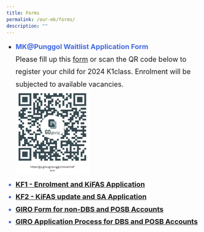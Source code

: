 ```yaml
---
title: Forms
permalink: /our-mk/forms/
description: ""
---
```

<ul>
	<li style="font-size: 18px; line-height:1.8"><span style="font-weight:bold; color:royalblue">MK@Punggol Waitlist Application Form</span><br>
		Please fill up this <a target="_blank" href="https://go.gov.sg/punggolmkwaitlistform">form</a>&nbsp;or scan the QR code below to register your child for 2024 K1class. Enrolment will be subjected to available vacancies.<br>
		<img src="/images/MK/mkform.png" style="float:center; width:40%"></li>
		<li style="font-size: 18px; line-height:1.8; font-weight:bold; color:royalblue"><a target="_blank" href="https://drive.google.com/file/d/15oUrCyStaBBFmiqcSbF-y2TTdLhWtkeq/view?usp=drive_link">KF1 - Enrolment and KiFAS Application</a></li>
<li style="font-size: 18px; line-height:1.8; font-weight:bold; color:royalblue"><a target="_blank" href="https://drive.google.com/file/d/1hEwTRth0_Qs4qthUo5StwS9-dgCPy6Wk/view?usp=drive_link">KF2 - KiFAS update and SA Application</a></li>
<li style="font-size: 18px; line-height:1.8; font-weight:bold; color:royalblue"><a target="_blank" href="https://drive.google.com/file/d/1qo3G-ZZbdd2bY23fcwv98v4O9OY9R9or/view?usp=drive_link">GIRO Form for non-DBS and POSB Accounts</a></li>
<li style="font-size: 18px; line-height:1.8; font-weight:bold; color:royalblue"><a target="_blank" href="https://drive.google.com/file/d/1cKUhxURYTdnSBD1F3CPyVSKiAUI6tjAC/view?usp=drive_link">GIRO Application Process for DBS and POSB Accounts</a></li></ul><p></p>